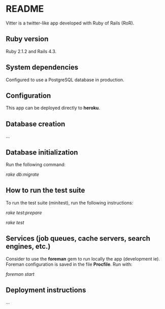 # README

Vitter is a twitter-like app developed with Ruby of Rails (RoR).

## Ruby version
Ruby 2.1.2 and Rails 4.3.

## System dependencies
Configured to use a PostgreSQL database in production.

## Configuration
This app can be deployed directly to **heroku**.

## Database creation
...

## Database initialization
Run the following command:

*rake db:migrate*

## How to run the test suite
To run the test suite (minitest), run the following instructions:

*rake test:prepare*

*rake test*

## Services (job queues, cache servers, search engines, etc.)
Consider to use the **foreman** gem to run locally the app (development ie). Foreman configuration is saved in the file
**Procfile**. Run with:

*foreman start*

## Deployment instructions
...